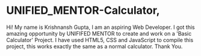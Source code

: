 # UNIFIED_MENTOR-Calculator,
Hi! My name is Krishnansh Gupta, I am an aspiring Web Developer. I got this amazing opportunity by UNIFIFED MENTOR to create and work on a 'Basic Calculator' Project.
I have used HTML5, CSS and JavaScript to compile this project, this works exactly the same as a normal calculator.
Thank You.
